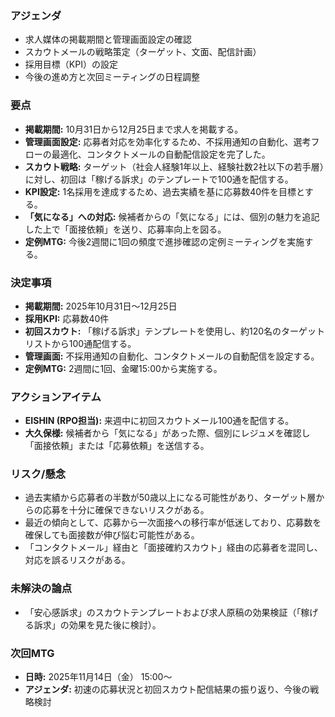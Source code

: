 ### アジェンダ
- 求人媒体の掲載期間と管理画面設定の確認
- スカウトメールの戦略策定（ターゲット、文面、配信計画）
- 採用目標（KPI）の設定
- 今後の進め方と次回ミーティングの日程調整

### 要点
- **掲載期間:** 10月31日から12月25日まで求人を掲載する。
- **管理画面設定:** 応募者対応を効率化するため、不採用通知の自動化、選考フローの最適化、コンタクトメールの自動配信設定を完了した。
- **スカウト戦略:** ターゲット（社会人経験1年以上、経験社数2社以下の若手層）に対し、初回は「稼げる訴求」のテンプレートで100通を配信する。
- **KPI設定:** 1名採用を達成するため、過去実績を基に応募数40件を目標とする。
- **「気になる」への対応:** 候補者からの「気になる」には、個別の魅力を追記した上で「面接依頼」を送り、応募率向上を図る。
- **定例MTG:** 今後2週間に1回の頻度で進捗確認の定例ミーティングを実施する。

### 決定事項
- **掲載期間:** 2025年10月31日〜12月25日
- **採用KPI:** 応募数40件
- **初回スカウト:** 「稼げる訴求」テンプレートを使用し、約120名のターゲットリストから100通配信する。
- **管理画面:** 不採用通知の自動化、コンタクトメールの自動配信を設定する。
- **定例MTG:** 2週間に1回、金曜15:00から実施する。

### アクションアイテム
- **EISHIN (RPO担当):** 来週中に初回スカウトメール100通を配信する。
- **大久保様:** 候補者から「気になる」があった際、個別にレジュメを確認し「面接依頼」または「応募依頼」を送信する。

### リスク/懸念
- 過去実績から応募者の半数が50歳以上になる可能性があり、ターゲット層からの応募を十分に確保できないリスクがある。
- 最近の傾向として、応募から一次面接への移行率が低迷しており、応募数を確保しても面接数が伸び悩む可能性がある。
- 「コンタクトメール」経由と「面接確約スカウト」経由の応募者を混同し、対応を誤るリスクがある。

### 未解決の論点
- 「安心感訴求」のスカウトテンプレートおよび求人原稿の効果検証（「稼げる訴求」の効果を見た後に検討）。

### 次回MTG
- **日時:** 2025年11月14日（金） 15:00〜
- **アジェンダ:** 初速の応募状況と初回スカウト配信結果の振り返り、今後の戦略検討